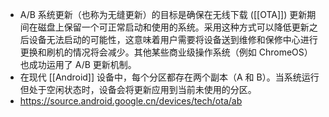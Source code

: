 - A/B 系统更新（也称为无缝更新）的目标是确保在无线下载 ([[OTA]]) 更新期间在磁盘上保留一个可正常启动和使用的系统。采用这种方式可以降低更新之后设备无法启动的可能性，这意味着用户需要将设备送到维修和保修中心进行更换和刷机的情况将会减少。其他某些商业级操作系统（例如 ChromeOS）也成功运用了 A/B 更新机制。
- 在现代 [[Android]] 设备中，每个分区都存在两个副本（A 和 B）。当系统运行但处于空闲状态时，设备会将更新应用到当前未使用的分区。
- https://source.android.google.cn/devices/tech/ota/ab